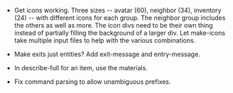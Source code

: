 * Get icons working. Three sizes -- avatar (60), neighbor (34), inventory (24)
  -- with different icons for each group. The neighbor group includes the others
  as well as more. The icon divs need to be their own thing instead of partially
  filling the background of a larger div. Let make-icons take multiple input
  files to help with the various combinations.

* Make exits just entities? Add exit-message and entry-message.

* In describe-full for an item, use the materials.

* Fix command parsing to allow unambiguous prefixes.
